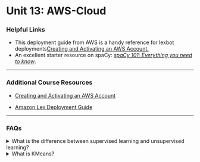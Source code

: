 # Unit 13: AWS-Cloud

### Helpful Links

* This deployment guide from AWS is a handy reference for lexbot deployments[Creating and Activating an AWS Account.](https://docs.aws.amazon.com/lex/latest/dg/examples.html)
* An excellent starter resource on spaCy: [*spaCy 101: Everything you need to know*](https://spacy.io/usage/spacy-101).

---

### Additional Course Resources

* [Creating and Activating an AWS Account](1-Create-and-Activate-an-AWS-Account.md)

* [Amazon Lex Deployment Guide](https://docs.aws.amazon.com/lex/latest/dg/examples.html)

---

### FAQs

<details>
<summary>What is the difference between supervised learning and unsupervised learning?</summary><br>
<blockquote>
<details>
<summary>Supervised Learning</summary>

Supervised machine learning uses labeled data with input variables (feature data) and output variables (target data) and uses the feature data to predict the target data.  The data is divided into training and testing sets.  The training set is used to teach (supervise!) the model so it learns how the input data is connected to the output data and can make predictions.  The testing data set is used to validate how well the model performs on data it has not seen before, by running the model on the testing feature data, and comparing it's predictions to the testing target data.<br>
<br>
An example of supervised learning would be to predict this year's final grades in a class based on last year's student study habit data as feature data, with their corresponding final grades as target data.  The model could be trained with the previous year's data, and then used to make predictions on this year's final grades using the study habit data from the new class.

</details>
<details>
<summary>Unsupervised Learning</summary>

Unsupervised learning models are given only input variables and must work to make connections to the data without predicting a labeled target.  These types of models are often clustering models that uncover connections in the data and group all the features into classes accordingly.<br>
<br>
An example of unsupervised learning would be to use website purchase data to group customers into two classes based on their spending habits.  This clustering might reveal that class 1 more spends more with a coupon incentive, while class 2 spends more on targeted advertising on social media.

</details>
</blockquote>
</details>


<details>
<summary>What is KMeans?</summary>
</details>
